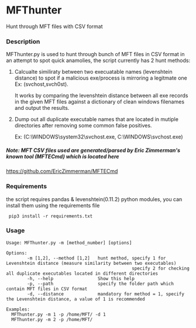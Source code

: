 # MFThunter
Hunt through MFT files with CSV format

### Description
MFThunter.py is used to hunt through bunch of MFT files in CSV format in an attempt to spot quick anamolies, the script currently has 2 hunt methods:

1. Calcualte similiraty between two execuatable names (levenshtein distance) to spot if a malicious exe/process is mirroring a legitmate one Ex: (svchost,svch0st).

     It works by comparing the levenshtein distance between all exe records in the given MFT files against a dictionary of clean windows filenames and output the results.

2. Dump out all duplicate executable names that are located in mutiple directories after removing some common false positives.

      Ex: (C:\WlNDOWS\system32\svchost.exe, C:\WlNDOWS\\svchost.exe)

##### Note: MFT CSV files used are generated/parsed by Eric Zimmerman's known tool (MFTECmd) which is located here
https://github.com/EricZimmerman/MFTECmd

### Requirements

the script requires pandas & levenshtein(0.11.2) python modules, you can install them using the requirements file

```
 pip3 install -r requirements.txt
```


### Usage

```
Usage: MFThunter.py -m [method_number] [options]
 
Options:
        -m [1,2], --method [1,2]   hunt method, specify 1 for Levenshtein distance (measure similarity between two executables)
                                                specify 2 for checking all duplicate executables located in different directories
        -h, --help                 Show this help
        -p, --path                 specify the folder path which contain MFT files in CSV format
        -d, --distance             mandatory for method = 1, specify the Levenshtein distance, a value of 1 is recommended
 
Examples:
  MFThunter.py -m 1 -p /home/MFT/ -d 1
  MFThunter.py -m 2 -p /home/MFT/ 
```

